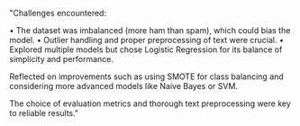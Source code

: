 "Challenges encountered:

• The dataset was imbalanced (more ham than spam), which could bias the model.
• Outlier handling and proper preprocessing of text were crucial.
• Explored multiple models but chose Logistic Regression for its balance of simplicity and performance.

Reflected on improvements such as using SMOTE for class balancing and considering more advanced models like Naive Bayes or SVM.

The choice of evaluation metrics and thorough text preprocessing were key to reliable results."
